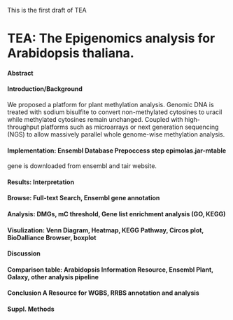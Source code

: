 This is the first draft of TEA

# TEA: The Epigenomics analysis for Arabidopsis thaliana.

#### Abstract
#### Introduction/Background 

We proposed a platform for plant methylation analysis. Genomic DNA is treated with sodium bisulfite to convert non-methylated cytosines to uracil while methylated cytosines remain unchanged. Coupled with high-throughput platforms such as microarrays or next generation sequencing (NGS) to allow massively parallel whole genome-wise methylation analysis.

#### Implementation: Ensembl Database Prepoccess step epimolas.jar-mtable

gene is downloaded from ensembl and tair website.

#### Results: Interpretation


#### Browse: Full-text Search, Ensembl gene annotation 



#### Analysis: DMGs, mC threshold, Gene list enrichment analysis (GO, KEGG) 


#### Visulization: Venn Diagram, Heatmap, KEGG Pathway, Circos plot, BioDalliance Browser, boxplot


#### Discussion


#### Comparison table: Arabidopsis Information Resource, Ensembl Plant, Galaxy, other analysis pipeline


#### Conclusion A Resource for WGBS, RRBS annotation and analysis


#### Suppl. Methods

